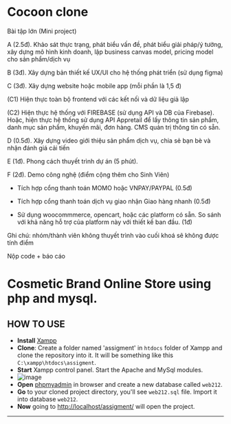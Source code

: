 # Cocoon clone
Bài tập lớn (Mini project)

A (2.5đ). Khảo sát thực trạng, phát biểu vấn đề, phát biểu giải pháp/ý tưởng, xây dựng mô hình kinh doanh, lập business canvas model, pricing model cho sản phẩm/dịch vụ

B (3đ). Xây dựng bản thiết kế UX/UI cho hệ thống phát triển (sử dụng figma)

C (3đ). Xây dựng website hoặc mobile app (mỗi phần là 1,5 đ)

(C1) Hiện thực toàn bộ frontend với các kết nối và dữ liệu giả lập 

(C2) Hiện thực hệ thống với FIREBASE (sử dụng API và DB của Firebase). Hoặc, hiện thực hệ thống sử dụng API Appretail để lấy thông tin sản phẩm, danh mục sản phẩm, khuyến mãi, đơn hàng. CMS quản trị thông tin có sẵn. 

D (0.5đ). Xây dựng video giới thiệu sản phẩm dịch vụ, chia sẻ bạn bè và nhận đánh giá cải tiến

E (1đ). Phong cách thuyết trình dự án (5 phút). 

F (2đ). Demo công nghệ (điểm cộng thêm cho Sinh Viên)

- Tích hợp cổng thanh toán MOMO hoặc VNPAY/PAYPAL (0.5đ)

- Tích hợp cổng thanh toán dịch vụ giao nhận Giao hàng nhanh (0.5đ)

- Sử dụng woocommmerce, opencart, hoặc các platform có sẵn. So sánh với khả năng hỗ trợ của platform này với thiết kế ban đầu. (1đ)

Ghi chú: nhóm/thành viên không thuyết trình vào cuối khoá sẽ không được tính điểm

Nộp code + báo cáo

# Cosmetic Brand Online Store using php and mysql.

## HOW TO USE
* **Install** [Xampp](https://www.apachefriends.org/download.html)
* **Clone**: Create a folder named 'assigment' in `htdocs` folder of Xampp and clone the repository into it. It will be something like this `C:\xampp\htdocs\assigment`.
* **Start** Xampp control panel. Start the Apache and MySql modules.
* ![image](https://user-images.githubusercontent.com/47769063/137183880-f6cbc47f-58ac-407a-855a-c44cc2a15063.png)
* **Open** [phpmyadmin](http://localhost/phpmyadmin/server_databases.php) in browser and create a new database called `web212`.
* **Go** to your cloned project directory, you'll see `web212.sql` file. Import it into database `web212`.
* **Now** going to [http://localhost/assigment/](http://localhost/assigment/) will open the project.

<hr />
